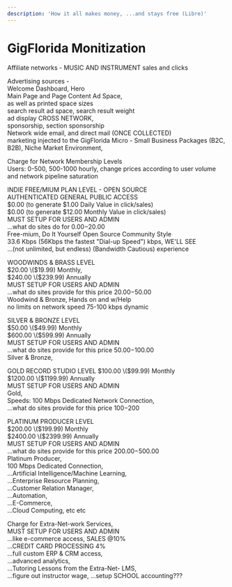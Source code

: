 ```yaml
---
description: 'How it all makes money, ...and stays free (Libre)'
---
```


# GigFlorida Monitization

Affiliate networks - MUSIC AND INSTRUMENT sales and clicks

Advertising sources -   
Welcome Dashboard, Hero  
Main Page and Page Content Ad Space,   
as well as printed space sizes  
search result ad space, search result weight  
ad display CROSS NETWORK,   
sponsorship, section sponsorship  
Network wide email, and direct mail \(ONCE COLLECTED\)   
marketing injected to the GigFlorida Micro - Small Business Packages \(B2C, B2B\), Niche Market Environment, 

Charge for Network Membership Levels   
Users: 0-500, 500-1000 hourly, change prices according to user volume and network pipeline saturation  
  
INDIE FREE/MIUM PLAN LEVEL - OPEN SOURCE  
AUTHENTICATED GENERAL PUBLIC ACCESS  
$0.00 \(to generate $1.00 Daily Value in click/sales\)  
$0.00 \(to generate $12.00 Monthly Value in click/sales\)  
MUST SETUP FOR USERS AND ADMIN  
...what do sites do for $0.00-$20.00  
Free-mium, Do It Yourself Open Source Community Style  
33.6 Kbps \(56Kbps the fastest "Dial-up Speed"\) kbps, WE'LL SEE  
...\(not unlimited, but endless\) \(Bandwidth Cautious\) experience   
  
WOODWINDS & BRASS LEVEL  
$20.00 \($19.99\) Monthly,   
$240.00 \($239.99\) Annually  
MUST SETUP FOR USERS AND ADMIN  
...what do sites provide for this price $20.00-$50.00  
Woodwind & Bronze, Hands on and w/Help  
no limits on network speed 75-100 kbps dynamic  
  
SILVER & BRONZE LEVEL  
$50.00 \($49.99\) Monthly  
$600.00 \($599.99\) Annually  
MUST SETUP FOR USERS AND ADMIN  
...what do sites provide for this price $50.00-$100.00  
Silver & Bronze,   
  
GOLD RECORD STUDIO LEVEL
$100.00 \($99.99\) Monthly  
$1200.00 \($1199.99\) Annually  
MUST SETUP FOR USERS AND ADMIN  
Gold,   
Speeds: 100 Mbps Dedicated Network Connection,  
...what do sites provide for this price $100-$200  
  
PLATINUM PRODUCER LEVEL  
$200.00 \($199.99\) Monthly  
$2400.00 \($2399.99\) Annually   
MUST SETUP FOR USERS AND ADMIN  
...what do sites provide for this price $200.00-$500.00  
Platinum Producer,   
100 Mbps Dedicated Connection,  
...Artificial Intelligence/Machine Learning,   
...Enterprise Resource  Planning,   
...Customer Relation Manager,   
...Automation,   
...E-Commerce,   
...Cloud Computing, etc etc  


Charge for Extra-Net-work Services,   
MUST SETUP FOR USERS AND ADMIN  
...like e-commerce access, SALES @10%  
...CREDIT CARD PROCESSING 4%  
...full custom ERP & CRM access,   
...advanced analytics,   
...Tutoring Lessons from the Extra-Net- LMS,   
...figure out instructor wage,
...setup SCHOOL accounting???



